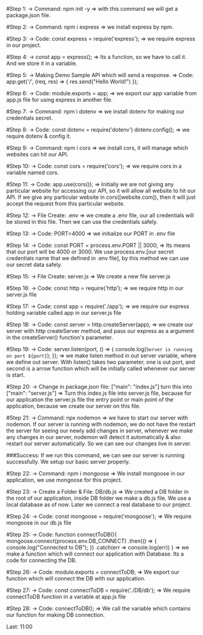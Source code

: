 #Step 1: 
-> Command: npm init -y
=> with this command we will get a package.json file.

#Step 2:
-> Command: npm i express
=> we install express by npm.

#Step 3: 
-> Code: const express = require('express');
=> we require express in our project.

#Step 4: 
-> const app = express();
=> Its a function, so we have to call it. And we store it in a variable.

#Step 5: 
-> Making Demo Sample API which will send a response.
=> Code: 
app.get('/', (req, res) => {
    res.send("Hello World!")
});

#Step 6:
-> Code: module.exports = app;
=> we export our app variable from app.js file for using express in another file.

#Step 7:
-> Command: npm i dotenv
=> we install dotenv for making our credentials secret.

#Step 8:
-> Code: 
const dotenv = require('dotenv')
dotenv.config();
=> we require dotenv & config it.

#Step 9:
-> Command: npm i cors
=> we install cors, it will manage which websites can hit our API.

#Step 10:
-> Code: const cors = require('cors');
=> we require cors in a variable named cors.

#Step 11: 
-> Code: app.use(cors());
=> Initially we are not giving any particular website for accessing our API, so it will allow all website to hit our API. If we give any particular website in cors([website.com]), then it will just accept the request from this particular website.

#Step 12: 
-> File Create: .env
=> we create a .env file, our all credentials will be stored in this file. Then we can use the credentials safely.

#Step 13:
-> Code: PORT=4000
=> we initialize our PORT in .env file

#Step 14:
-> Code: const PORT = process.env.PORT || 3000;
=> Its means that our port will be 4000 or 3000. We use process.env.[our secret credentials name that we defined in .env file], by this method we can use our secret data safely.

#Step 15: 
-> File Create: server.js
=> We create a new file server.js

#Step 16:
-> Code: const http = require('http');
=> we require http in our server.js file

#Step 17:
-> Code: const app = require('./app');
=> we require our express holding variable called app in our server.js file

#Step 18:
-> Code: const server = http.createServer(app);
=> we create our server with http createServer method, and pass our express as a argument in the createServer() function's parameter.

#Step 19:
-> Code:
server.listen(port, () => {
    console.log(`Server is running on port ${port}`);
});
=> we make listen method in out server variable, where we define out server. With listen() takes two parameter, one is out port, and second is a arrow function which will be initially called whenever our server is start.

#Step 20:
-> Change in package.json file:  ["main": "index.js"] turn this into ["main": "server.js"]
=> Turn this index.js file into server.js file, because for our application the server.js file the entry point or main point of the application, because we create our server on this file.

#Step 21:
-> Command: npx nodemon
=> we have to start our server with nodemon. If our server is running with nodemon, we do not have the restart the server for seeing our newly add changes in server, whenever we make any changes in our server, nodemon will detect it automatically & also restart our server automatically. So we can see our changes live in server.

###Success: If we run this command, we can see our server is running successfully. We setup our basic server properly.

#Step 22:
-> Command: npm i mongoose
=> We install mongoose in our application, we use mongoose for this project.

#Step 23:
-> Create a Folder & File: DB/db.js
=> We created a DB folder in the root of our application, inside DB folder we make a db.js file. We use a local database as of now. Later we connect a real database to our project.

#Step 24:
-> Code: const mongoose = require('mongoose');
=> We require mongoose in our db.js file

#Step 25:
-> Code:
function connectToDB(){
    mongoose.connect(process.env.DB_CONNECT)
        .then(() => {
            console.log("Connected to DB");
        })
        .catch(err => console.log(err))
}
=> we make a function which will connect our application with Database. Its a code for connecting the DB.

#Step 26:
-> Code: module.exports = connectToDB;
=> We export our function which will connect the DB with our application.

#Step 27:
-> Code: const connectToDB = require('./DB/db');
=> We require connectToDB function in a variable at app.js file

#Step 28:
-> Code: connectToDB();
=> We call the variable which contains our function for making DB connection.


Last: 11:00






